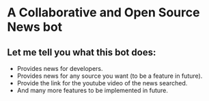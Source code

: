 # A Collaborative and Open Source News bot

## Let me tell you what this bot does:

- Provides news for developers.
- Provides news for any source you want (to be a feature in future).
- Provide the link for the youtube video of the news searched.
- And many more features to be implemented in future.
